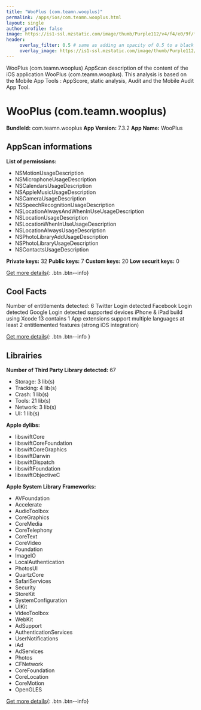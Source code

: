```yaml
---
title: "WooPlus (com.teamn.wooplus)"
permalink: /apps/ios/com.teamn.wooplus.html
layout: single
author_profile: false
image: https://is1-ssl.mzstatic.com/image/thumb/Purple112/v4/f4/e0/9f/f4e09ff9-5dd1-b054-1e7f-94486de653bc/AppIcon-0-0-1x_U007emarketing-0-0-0-7-0-0-sRGB-0-0-0-GLES2_U002c0-512MB-85-220-0-0.jpeg/512x512bb.jpg
header: 
     overlay_filter: 0.5 # same as adding an opacity of 0.5 to a black background
     overlay_image: https://is1-ssl.mzstatic.com/image/thumb/Purple112/v4/f4/e0/9f/f4e09ff9-5dd1-b054-1e7f-94486de653bc/AppIcon-0-0-1x_U007emarketing-0-0-0-7-0-0-sRGB-0-0-0-GLES2_U002c0-512MB-85-220-0-0.jpeg/512x512bb.jpg
---
```

WooPlus (com.teamn.wooplus) AppScan description of the content of the iOS application WooPlus (com.teamn.wooplus). This analysis is based on the Mobile App Tools : AppScore, static analysis, Audit and the Mobile Audit App Tool.

# WooPlus (com.teamn.wooplus)

**BundleId:** com.teamn.wooplus
**App Version:** 7.3.2
**App Name:** WooPlus


## AppScan informations 

**List of permissions:** 
- NSMotionUsageDescription
- NSMicrophoneUsageDescription
- NSCalendarsUsageDescription
- NSAppleMusicUsageDescription
- NSCameraUsageDescription
- NSSpeechRecognitionUsageDescription
- NSLocationAlwaysAndWhenInUseUsageDescription
- NSLocationUsageDescription
- NSLocationWhenInUseUsageDescription
- NSLocationAlwaysUsageDescription
- NSPhotoLibraryAddUsageDescription
- NSPhotoLibraryUsageDescription
- NSContactsUsageDescription
  
  
**Private keys:** 32
**Public keys:** 7
**Custom keys:** 20
**Low securit keys:** 0
  
[Get more details](/pricing.html){: .btn .btn--info}

## Cool Facts

Number of entitlements detected: 6
Twitter Login detected
Facebook Login detected
Google Login detected
supported devices iPhone & iPad
build using Xcode 13
contains 1 App extensions
support multiple languages
at least 2 entitlemented features (strong iOS integration)
  
[Get more details](/pricing.html){: .btn .btn--info }

## Librairies 
**Number of Third Party Library detected:** 67
- Storage: 3 lib(s)
- Tracking: 4 lib(s)
- Crash: 1 lib(s)
- Tools: 21 lib(s)
- Network: 3 lib(s)
- UI: 1 lib(s)


**Apple dylibs:**
- libswiftCore
- libswiftCoreFoundation
- libswiftCoreGraphics
- libswiftDarwin
- libswiftDispatch
- libswiftFoundation
- libswiftObjectiveC


**Apple System Library Frameworks:**
- AVFoundation
- Accelerate
- AudioToolbox
- CoreGraphics
- CoreMedia
- CoreTelephony
- CoreText
- CoreVideo
- Foundation
- ImageIO
- LocalAuthentication
- PhotosUI
- QuartzCore
- SafariServices
- Security
- StoreKit
- SystemConfiguration
- UIKit
- VideoToolbox
- WebKit
- AdSupport
- AuthenticationServices
- UserNotifications
- iAd
- AdServices
- Photos
- CFNetwork
- CoreFoundation
- CoreLocation
- CoreMotion
- OpenGLES


  
[Get more details](/pricing.html){: .btn .btn--info}

